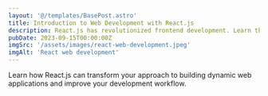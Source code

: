 ```yaml
---
layout: '@/templates/BasePost.astro'
title: Introduction to Web Development with React.js
description: React.js has revolutionized frontend development. Learn the basics of React, its components, and how it can enhance your web development skills.
pubDate: 2023-09-15T00:00:00Z
imgSrc: '/assets/images/react-web-development.jpeg'
imgAlt: 'React web development'
---
```


Learn how React.js can transform your approach to building dynamic web applications and improve your development workflow.
